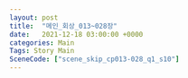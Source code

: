 ```yaml
---
layout: post
title:  "메인_회상_013~028장"
date:   2021-12-18 03:00:00 +0000
categories: Main
Tags: Story Main
SceneCode: ["scene_skip_cp013-028_q1_s10"]
---
```

